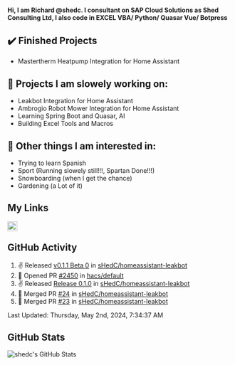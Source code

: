 #### Hi, I am Richard @shedc. I consultant on SAP Cloud Solutions as Shed Consulting Ltd, I also code in EXCEL VBA/ Python/ Quasar Vue/ Botpress

## ✔️ Finished Projects
- Mastertherm Heatpump Integration for Home Assistant

## 👋 Projects I am slowely working on:
- Leakbot Integration for Home Assistant
- Ambrogio Robot Mower Integration for Home Assistant
- Learning Spring Boot and Quasar, AI
- Building Excel Tools and Macros

## 👀 Other things I am interested in:
- Trying to learn Spanish
- Sport (Running slowely still!!!, Spartan Done!!!)
- Snowboarding (when I get the chance)
- Gardening (a Lot of it)

## My Links
[<img align="left" alt="shedc | LinkedIn" width="22px" src="https://cdn.jsdelivr.net/npm/simple-icons@v3/icons/linkedin.svg" />][linkedin]

<br/>

## GitHub Activity
<!--RECENT_ACTIVITY:start-->
1. ✌️ Released [v0.1.1 Beta 0](https://github.com/sHedC/homeassistant-leakbot/releases/tag/0.1.1-b0) in [sHedC/homeassistant-leakbot](https://github.com/sHedC/homeassistant-leakbot)
2. 💪 Opened PR [#2450](https://github.com/hacs/default/pull/2450) in [hacs/default](https://github.com/hacs/default)
3. ✌️ Released [Release 0.1.0](https://github.com/sHedC/homeassistant-leakbot/releases/tag/0.1.0) in [sHedC/homeassistant-leakbot](https://github.com/sHedC/homeassistant-leakbot)
4. 🎉 Merged PR [#24](https://github.com/sHedC/homeassistant-leakbot/pull/24) in [sHedC/homeassistant-leakbot](https://github.com/sHedC/homeassistant-leakbot)
5. 🎉 Merged PR [#23](https://github.com/sHedC/homeassistant-leakbot/pull/23) in [sHedC/homeassistant-leakbot](https://github.com/sHedC/homeassistant-leakbot)
<!--RECENT_ACTIVITY:end-->
<!--RECENT_ACTIVITY:last_update-->
Last Updated: Thursday, May 2nd, 2024, 7:34:37 AM
<!--RECENT_ACTIVITY:last_update_end-->

## GitHub Stats
<img align="left" alt="shedc's GitHub Stats" src="https://github-readme-stats.vercel.app/api?username=shedc&show_icons=true&hide_title=true" />

[linkedin]: https://www.linkedin.com/in/richard-holmes-3314251/
